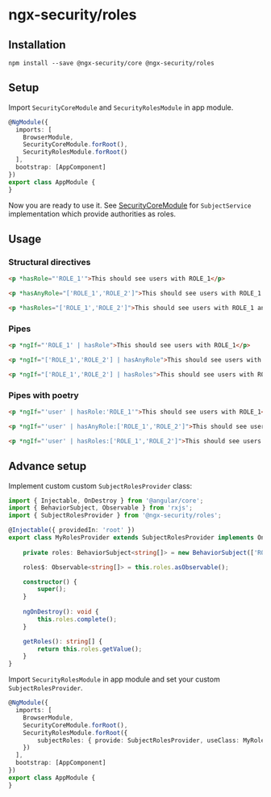 # ngx-security/roles

## Installation

```shell script
npm install --save @ngx-security/core @ngx-security/roles
```

## Setup

Import `SecurityCoreModule` and `SecurityRolesModule` in app module.

````typescript
@NgModule({
  imports: [
    BrowserModule,
    SecurityCoreModule.forRoot(),
    SecurityRolesModule.forRoot()
  ],
  bootstrap: [AppComponent]
})
export class AppModule {
}
````

Now you are ready to use it. See [SecurityCoreModule](https://github.com/xbranch/ngx-security/tree/develop/projects/core) for `SubjectService` implementation which provide authorities as roles.

## Usage

### Structural directives
```html
<p *hasRole="'ROLE_1'">This should see users with ROLE_1</p>
```
```html
<p *hasAnyRole="['ROLE_1','ROLE_2']">This should see users with ROLE_1 or ROLE_2</p>
```
```html
<p *hasRoles="['ROLE_1','ROLE_2']">This should see users with ROLE_1 and ROLE_2</p>
```

### Pipes
```html
<p *ngIf="'ROLE_1' | hasRole">This should see users with ROLE_1</p>
```
```html
<p *ngIf="['ROLE_1','ROLE_2'] | hasAnyRole">This should see users with ROLE_1 or ROLE_2</p>
```
```html
<p *ngIf="['ROLE_1','ROLE_2'] | hasRoles">This should see users with ROLE_1 and ROLE_2</p>
```

### Pipes with poetry
```html
<p *ngIf="'user' | hasRole:'ROLE_1'">This should see users with ROLE_1</p>`
```
```html
<p *ngIf="'user' | hasAnyRole:['ROLE_1','ROLE_2']">This should see users with ROLE_1 or ROLE_2</p>`
```
```html
<p *ngIf="'user' | hasRoles:['ROLE_1','ROLE_2']">This should see users with ROLE_1 and ROLE_2</p>`
```


## Advance setup

Implement custom custom `SubjectRolesProvider` class:

```typescript
import { Injectable, OnDestroy } from '@angular/core';
import { BehaviorSubject, Observable } from 'rxjs';
import { SubjectRolesProvider } from '@ngx-security/roles';

@Injectable({ providedIn: 'root' })
export class MyRolesProvider extends SubjectRolesProvider implements OnDestroy {
                                   
    private roles: BehaviorSubject<string[]> = new BehaviorSubject(['ROLE_1', 'ROLE_2']);

    roles$: Observable<string[]> = this.roles.asObservable();

    constructor() {
        super();
    }
   
    ngOnDestroy(): void {
        this.roles.complete(); 
    }

    getRoles(): string[] {
        return this.roles.getValue();
    }
}
```

Import `SecurityRolesModule` in app module and set your custom `SubjectRolesProvider`.

````typescript
@NgModule({
  imports: [
    BrowserModule,
    SecurityCoreModule.forRoot(),
    SecurityRolesModule.forRoot({
        subjectRoles: { provide: SubjectRolesProvider, useClass: MyRolesProvider }
    })
  ],
  bootstrap: [AppComponent]
})
export class AppModule {
}
````
